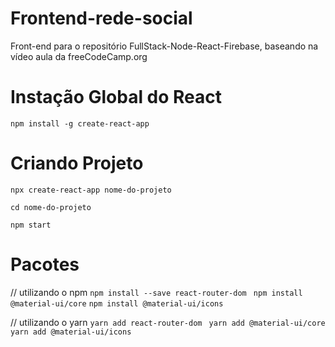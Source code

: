 # Frontend-rede-social

Front-end para o repositório FullStack-Node-React-Firebase, baseando na vídeo aula da freeCodeCamp.org


# Instação Global do React  
`npm install -g create-react-app`

# Criando Projeto

`npx create-react-app nome-do-projeto`

`cd nome-do-projeto`

`npm start`

# Pacotes

// utilizando o npm
`npm install --save react-router-dom `
`npm install @material-ui/core`
`npm install @material-ui/icons`

// utilizando o yarn
`yarn add react-router-dom `
`yarn add @material-ui/core`
`yarn add @material-ui/icons`
